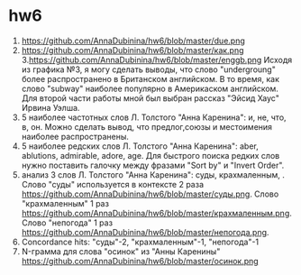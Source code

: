 # hw6
1. https://github.com/AnnaDubinina/hw6/blob/master/due.png
2. https://github.com/AnnaDubinina/hw6/blob/master/как.png
3.https://github.com/AnnaDubinina/hw6/blob/master/enggb.png
Исходя из графика №3, я могу сделать выводы, что слово "undergroung" более распространено в Британском английском. В то время, как слово "subway" наиболее популярно в Америкаском английском.
Для второй части работы мной был выбран рассказ "Эйсид Хаус" Ирвина Уэлша.
1. 5 наиболее частотных слов Л. Толстого "Анна Каренина": и, не, что, в, он. Можно сделать вывод, что предлог,союзы и местоимения наиболее распространены.
2. 5 наиболее редских слов Л. Толстого "Анна Каренина": aber, ablutions, admirable, adore, age. Для быстрого поиска редких слов нужно поставить галочку между фразами "Sort by" и "Invert Order".
3. анализ 3 слов Л. Толстого "Анна Каренина": суды, крахмаленным, . Слово "суды" используется в контексте 2 раза https://github.com/AnnaDubinina/hw6/blob/master/суды.png. Слово "крахмаленным" 1 раз https://github.com/AnnaDubinina/hw6/blob/master/крахмаленным.png. Слово "непогода" 1 раз https://github.com/AnnaDubinina/hw6/blob/master/непогода.png.
4. Concordance hits: "суды"-2, "крахмаленным"-1, "непогода"-1
5. N-грамма для слова "осинок" из "Анны Каренины" https://github.com/AnnaDubinina/hw6/blob/master/осинок.png
